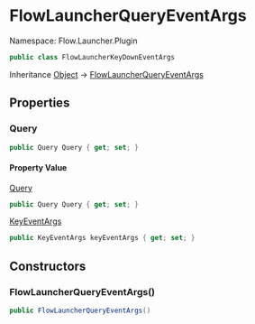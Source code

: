 # FlowLauncherQueryEventArgs

Namespace: Flow.Launcher.Plugin



```csharp
public class FlowLauncherKeyDownEventArgs
```

Inheritance [Object](https://docs.microsoft.com/en-us/dotnet/api/system.object) → [FlowLauncherQueryEventArgs](flowlauncherqueryeventargs.md)

## Properties

### **Query**



```csharp
public Query Query { get; set; }
```

#### Property Value

[Query](query.md)<br>

```csharp
public Query Query { get; set; }
```

[KeyEventArgs](https://docs.microsoft.com/en-us/dotnet/api/system.windows.forms.keyeventargs)<br>


```csharp
public KeyEventArgs keyEventArgs { get; set; }
```


## Constructors

### **FlowLauncherQueryEventArgs()**



```csharp
public FlowLauncherQueryEventArgs()
```
